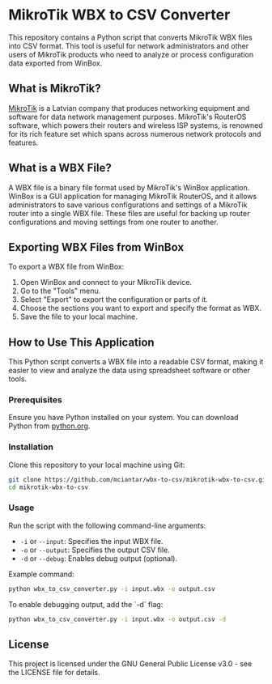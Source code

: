 # MikroTik WBX to CSV Converter

This repository contains a Python script that converts MikroTik WBX files into CSV format. This tool is useful for network administrators and other users of MikroTik products who need to analyze or process configuration data exported from WinBox.

## What is MikroTik?

[MikroTik](https://mikrotik.com/) is a Latvian company that produces networking equipment and software for data network management purposes. MikroTik's RouterOS software, which powers their routers and wireless ISP systems, is renowned for its rich feature set which spans across numerous network protocols and features.

## What is a WBX File?

A WBX file is a binary file format used by MikroTik's WinBox application. WinBox is a GUI application for managing MikroTik RouterOS, and it allows administrators to save various configurations and settings of a MikroTik router into a single WBX file. These files are useful for backing up router configurations and moving settings from one router to another.

## Exporting WBX Files from WinBox

To export a WBX file from WinBox:

1. Open WinBox and connect to your MikroTik device.
2. Go to the "Tools" menu.
3. Select "Export" to export the configuration or parts of it.
4. Choose the sections you want to export and specify the format as WBX.
5. Save the file to your local machine.

## How to Use This Application

This Python script converts a WBX file into a readable CSV format, making it easier to view and analyze the data using spreadsheet software or other tools.

### Prerequisites

Ensure you have Python installed on your system. You can download Python from [python.org](https://www.python.org/downloads/).

### Installation

Clone this repository to your local machine using Git:

```bash
git clone https://github.com/mciantar/wbx-to-csv/mikrotik-wbx-to-csv.git
cd mikrotik-wbx-to-csv
```

### Usage

Run the script with the following command-line arguments:

- `-i` or `--input`: Specifies the input WBX file.
- `-o` or `--output`: Specifies the output CSV file.
- `-d` or `--debug`: Enables debug output (optional).

Example command:

```bash
python wbx_to_csv_converter.py -i input.wbx -o output.csv
```

To enable debugging output, add the \`-d\` flag:

```bash
python wbx_to_csv_converter.py -i input.wbx -o output.csv -d
```

## License

This project is licensed under the GNU General Public License v3.0 - see the LICENSE file for details.
